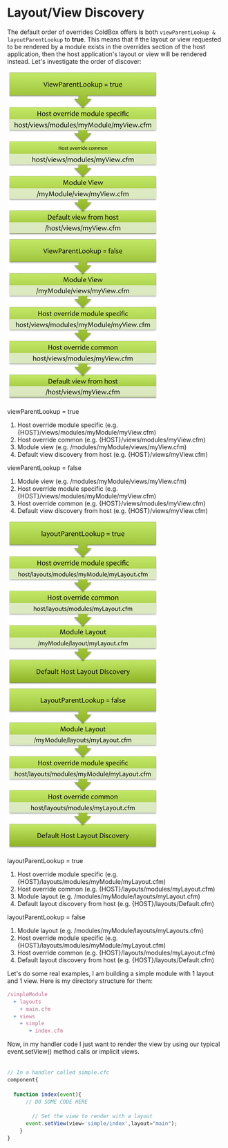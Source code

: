 # Layout/View Discovery

The default order of overrides ColdBox offers is both `viewParentLookup & layoutParentLookup` to **true**. This means that if the layout or view requested to be rendered by a module exists in the overrides section of the host application, then the host application's layout or view will be rendered instead. Let's investigate the order of discover:

![](../../ModulesViewLookupTrue.jpg)![](../../ModulesViewLookupFalse.jpg)

viewParentLookup = true 

1. Host override module specific (e.g. {HOST}/views/modules/myModule/myView.cfm)
2. Host override common (e.g. {HOST}/views/modules/myView.cfm)
3. Module view (e.g. /modules/myModule/views/myView.cfm)
4. Default view discovery from host (e.g. {HOST}/views/myView.cfm)

viewParentLookup = false 

1. Module view (e.g. /modules/myModule/views/myView.cfm)
2. Host override module specific (e.g. {HOST}/views/modules/myModule/myView.cfm)
3. Host override common (e.g. {HOST}/views/modules/myView.cfm)
4. Default view discovery from host (e.g. {HOST}/views/myView.cfm)

![](../../ModulesLayoutLookupTrue.jpg)![](../../ModulesLayoutLookupFalse.jpg)

layoutParentLookup = true 

1. Host override module specific (e.g. {HOST}/layouts/modules/myModule/myLayout.cfm)
2. Host override common (e.g. {HOST}/layouts/modules/myLayout.cfm)
3. Module layout (e.g. /modules/myModule/layouts/myLayout.cfm)
4. Default layout discovery from host (e.g. {HOST}/layouts/Default.cfm)

layoutParentLookup = false 
1. Module layout (e.g. /modules/myModule/layouts/myLayouts.cfm)
2. Host override module specific (e.g. {HOST}/layouts/modules/myModule/myLayout.cfm)
3. Host override common (e.g. {HOST}/layouts/modules/myLayout.cfm)
4. Default layout discovery from host (e.g. {HOST}/layouts/Default.cfm)

Let's do some real examples, I am building a simple module with 1 layout and 1 view. Here is my directory structure for them:

```js
/simpleModule
  + layouts
    + main.cfm
  + views
    + simple 
       + index.cfm
```

Now, in my handler code I just want to render the view by using our typical event.setView() method calls or implicit views.

```js

// In a handler called simple.cfc
component{

  function index(event){
      // DO SOME CODE HERE
        
        // Set the view to render with a layout
      event.setView(view='simple/index',layout="main");    
    }
}
```

